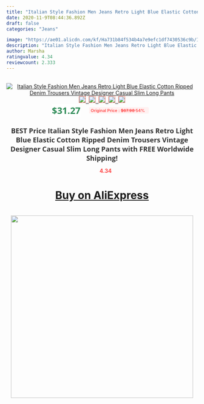 ```yaml
---
title: "Italian Style Fashion Men Jeans Retro Light Blue Elastic Cotton Ripped Denim Trousers Vintage Designer Casual Slim Long Pants"
date: 2020-11-9T08:44:36.892Z
draft: false
categories: "Jeans"

image: "https://ae01.alicdn.com/kf/Ha731b84f534b4a7e9efc1df7430536c9b/Italian-Style-Fashion-Men-Jeans-Retro-Light-Blue-Elastic-Cotton-Ripped-Denim-Trousers-Vintage-Designer-Casual.jpg"
description: "Italian Style Fashion Men Jeans Retro Light Blue Elastic Cotton Ripped Denim Trousers Vintage Designer Casual Slim Long Pants"
author: Marsha
ratingvalue: 4.34
reviewcount: 2.333
---
```

<br>
<div style="text-align: center;">
<a href="https://s.click.aliexpress.com/e/_AMYdWl" target="_blank" rel="nofollow noopener noreferrer"><img alt="Italian Style Fashion Men Jeans Retro Light Blue Elastic Cotton Ripped Denim Trousers Vintage Designer Casual Slim Long Pants" class="magnifier-image" src="https://ae01.alicdn.com/kf/Ha731b84f534b4a7e9efc1df7430536c9b/Italian-Style-Fashion-Men-Jeans-Retro-Light-Blue-Elastic-Cotton-Ripped-Denim-Trousers-Vintage-Designer-Casual.jpg_640x640.jpg">
<br>
<img style="border:1px solid salmon" src="https://ae01.alicdn.com/kf/Ha731b84f534b4a7e9efc1df7430536c9b/Italian-Style-Fashion-Men-Jeans-Retro-Light-Blue-Elastic-Cotton-Ripped-Denim-Trousers-Vintage-Designer-Casual.jpg_120x120.jpg">&nbsp;&nbsp;<img style="border:1px solid salmon" src="https://ae01.alicdn.com/kf/H4819f4a150b64fbd9b72c2179c40c03bH/Italian-Style-Fashion-Men-Jeans-Retro-Light-Blue-Elastic-Cotton-Ripped-Denim-Trousers-Vintage-Designer-Casual.jpg_120x120.jpg">&nbsp;&nbsp;<img style="border:1px solid salmon" src="https://ae01.alicdn.com/kf/H7ed61b0cf164491b88cc3a7382d72a0fe/Italian-Style-Fashion-Men-Jeans-Retro-Light-Blue-Elastic-Cotton-Ripped-Denim-Trousers-Vintage-Designer-Casual.jpg_120x120.jpg">&nbsp;&nbsp;<img style="border:1px solid salmon" src="https://ae01.alicdn.com/kf/H945b32b73d1b4bbcb2737940b831012ed/Italian-Style-Fashion-Men-Jeans-Retro-Light-Blue-Elastic-Cotton-Ripped-Denim-Trousers-Vintage-Designer-Casual.jpg_120x120.jpg">&nbsp;&nbsp;<img style="border:1px solid salmon" src="https://ae01.alicdn.com/kf/H4ee852c0caeb4d7fa39e209c2662d62fK/Italian-Style-Fashion-Men-Jeans-Retro-Light-Blue-Elastic-Cotton-Ripped-Denim-Trousers-Vintage-Designer-Casual.jpg_120x120.jpg"></a></div><br0>
<div style="text-align: center;"><span style="background-color: white; border: 0px; box-sizing: border-box; color: seagreen; display: inline-block; font-family: &quot;open sans&quot; , &quot;arial&quot; , &quot;helvetica&quot; , sans-serif , &quot;heiti&quot;; font-size: 24px; font-stretch: inherit; font-weight: 700; line-height: inherit; margin: 0px 10px 0px 0px; padding: 0px; vertical-align: middle;">$31.27 </span>
<span style="background: rgb(255 , 241 , 241); border-radius: 3px; border: 0px; box-sizing: border-box; color: #ff4747; display: inline-block; font-family: inherit; font-size: 12px; font-stretch: inherit; font-style: inherit; font-variant: inherit; font-weight: 600; line-height: inherit; margin: 0px; padding: 2px 5px; transform: scale(0.9); vertical-align: middle;">Original Price : <b style="text-decoration: line-through;">$67.98 </b> 54%&nbsp;&nbsp;</span></div>
<h1 style="color: #333333; display: inline-block; font-family: &quot;open sans&quot; , &quot;arial&quot; , &quot;helvetica&quot; , sans-serif , &quot;heiti&quot;; font-size: 18px; font-stretch: inherit; font-weight: 700; text-align: center;">BEST Price Italian Style Fashion Men Jeans Retro Light Blue Elastic Cotton Ripped Denim Trousers Vintage Designer Casual Slim Long Pants with FREE Worldwide Shipping!</h1>
<div style="color: #ff4747; text-align: center;">
<img src="https://4.bp.blogspot.com/-M0ZcTcb-5uY/XleCXlxnR4I/AAAAAAAAAEc/OrjgMkXV1oMQFaCRZj5HQwOCBcu3w1FegCPcBGAYYCw/s1600/star.png" style="height: 15px;">&nbsp;<b>4.34</b></div>
<div class="button_cont" align="center"><a class="buynow_a" href="https://s.click.aliexpress.com/e/_AMYdWl" target="_blank" rel="nofollow noopener noreferrer"><H1>Buy on AliExpress</H1></a></div><br>
<div class="separator" style="clear: both; text-align: center;">
<img src="https://lh3.googleusercontent.com/-pTy5HemUv9M/XlePHvY0dAI/AAAAAAAAAE4/0nX5iRUoIWY8eMW9Dpxeirr157OZliDIgCLcBGAsYHQ/s1600/badge.gif" width="480">
</div>
